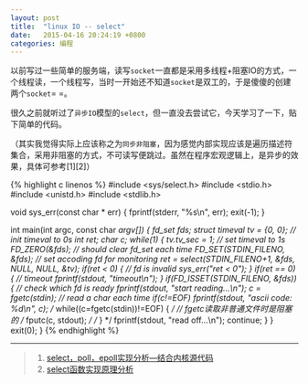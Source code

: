 ```yaml
---
layout: post
title:  "linux IO -- select"
date:   2015-04-16 20:24:19 +0800
categories: 编程
---
```


以前写过一些简单的服务端，读写`socket`一直都是采用多线程+阻塞IO的方式，一个线程读，一个线程写，当时一开始还不知道`socket`是双工的，于是傻傻的创建两个`socket`= =。

很久之前就听过了`异步IO`模型的`select`，但一直没去尝试它，今天学习了一下，贴下简单的代码。

（其实我觉得实际上应该称之为`同步非阻塞`，因为感觉内部实现应该是遍历描述符集合，采用非阻塞的方式，不可读写便跳过。虽然在程序宏观逻辑上，是异步的效果，具体可参考[1][2]）

{% highlight c linenos %}
#include <sys/select.h>
#include <stdio.h>
#include <unistd.h>
#include <stdlib.h>

void sys_err(const char * err) {
    fprintf(stderr, "%s\n", err);
    exit(-1);
}

int main(int argc, const char *argv[])
{
    fd_set fds;
    struct timeval tv = {0, 0}; // init timeval to 0s
    int ret;
    char c;
    while(1) {
        tv.tv_sec = 1; // set timeval to 1s
        FD_ZERO(&fds); // should clear fd_set each time
        FD_SET(STDIN_FILENO, &fds); // set accoding fd for monitoring
        ret = select(STDIN_FILENO+1, &fds, NULL, NULL, &tv);
        if(ret < 0) { // fd is invalid
            sys_err("ret < 0");
        }
        if(ret == 0) { // timeout 
            fprintf(stdout, "timeout\n");
        }
        if(FD_ISSET(STDIN_FILENO, &fds)) { // check which fd is ready
            fprintf(stdout, "start reading...\n");
            c = fgetc(stdin); // read a char each time
            if(c!=EOF)
                fprintf(stdout, "ascii code: %d\n", c);
            /* while((c=fgetc(stdin))!=EOF) { */ // fgetc读取非普通文件时是阻塞的
                /* fputc(c, stdout); */
            /* } */
            fprintf(stdout, "read off...\n");
            continue;
        }
    }
    exit(0);
}
{% endhighlight %}

----

> 1. [select，poll，epoll实现分析—结合内核源代码](http://blog.csdn.net/vividonly/article/details/7539342)
> 2. [select函数实现原理分析](http://bbs.chinaunix.net/thread-2021810-1-1.html)

